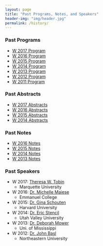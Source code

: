```yaml
---
layout: page
title: "Past Programs, Notes, and Speakers"
header-img: "img/header.jpg"
permalink: /history/
---
```


<div class="container">
  <div class="col-md-3 col-sm-6 col-xs-12">
    <div class="post-list-box">
      <h3 class="post-list-header">Past Programs</h3>
      <ul class="post-list">
        <li class="text-small"><a href="{{ site.baseurl }}/docs/2017-program.pdf">W 2017 Program</a></li>
        <li class="text-small"><a href="{{ site.baseurl }}/docs/2016-program.pdf">W 2016 Program</a></li>
        <li class="text-small"><a href="{{ site.baseurl }}/docs/2015-program.pdf">W 2015 Program</a></li>
        <li class="text-small"><a href="{{ site.baseurl }}/docs/2014-program.pdf">W 2014 Program</a></li>
        <li class="text-small"><a href="{{ site.baseurl }}/docs/2013-program.pdf">W 2013 Program</a></li>
        <li class="text-small"><a href="{{ site.baseurl }}/docs/2012-program.pdf">W 2012 Program</a></li>
        <li class="text-small"><a href="{{ site.baseurl }}/docs/2011-program.pdf">W 2011 Program</a></li>
      </ul>
    </div>
  </div>
  <div class="col-md-3 col-sm-6 col-xs-12">
    <div class="post-list-box">
      <h3 class="post-list-header">Past Abstracts</h3>
      <ul class="post-list">
        <li class="text-small"><a href="{{ site.baseurl }}/docs/2017-abstracts.pdf">W 2017 Abstracts</a></li>
        <li class="text-small"><a href="{{ site.baseurl }}/docs/2016-abstracts.pdf">W 2016 Abstracts</a></li>
        <li class="text-small"><a href="{{ site.baseurl }}/docs/2015-abstracts.pdf">W 2015 Abstracts</a></li>
        <li class="text-small"><a href="{{ site.baseurl }}/docs/2014-abstracts.pdf">W 2014 Abstracts</a></li>
      </ul>
    </div>
  </div>
  <div class="col-md-3 col-sm-6 col-xs-12">
    <div class="post-list-box">
      <h3 class="post-list-header">Past Notes</h3>
      <ul class="post-list">
        <li class="text-small"><a href="{{ site.baseurl }}/docs/2016-notes.pdf">W 2016 Notes</a></li>
        <li class="text-small"><a href="{{ site.baseurl }}/docs/2015-notes.pdf">W 2015 Notes</a></li>
        <li class="text-small"><a href="{{ site.baseurl }}/docs/2014-notes.pdf">W 2014 Notes</a></li>
        <li class="text-small"><a href="{{ site.baseurl }}/docs/2013-notes.pdf">W 2013 Notes</a></li>
      </ul>
    </div>
  </div>
  <div class="col-md-3 col-sm-6 col-xs-12">
    <div class="post-list-box">
      <h3 class="post-list-header">Past Speakers</h3>
      <ul class="post-list">
        <li class="text-small">W 2017: <a href="http://www.marquette.edu/phil/faculty_tobin.shtml">Theresa W. Tobin</a>
          <ul class="university">
            <li>Marquette University</li>
          </ul>
        </li>
        <li class="text-small">W 2016: <a href="http://www.emmanuel.edu/academics/our-faculty/michelle-maiese.html">Dr. Michelle Maiese</a>
          <ul class="university">
            <li>Emmanuel College</li>
          </ul>
        </li>
        <li class="text-small">W 2015: <a href="http://www.ginaschouten.com/">Dr. Gina Schouten</a>
          <ul class="university">
            <li>Harvard University</li>
          </ul>
        </li>
        <li class="text-small">W 2014: <a href="https://ericstencil.wordpress.com/">Dr. Eric Stencil</a>
          <ul class="university">
            <li>Utah Valley University</li>
          </ul>
        </li>
        <li class="text-small">W 2013: <a href="http://philosophy.olemiss.edu/deborah-mower/">Dr. Deborah Mower</a>
          <ul class="university">
            <li>Uni. of Mississippi</li>
          </ul>
        </li>
        <li class="text-small">W 2012: <a href="https://www.northeastern.edu/cssh/faculty/john-basl">Dr. John Basl</a>
          <ul class="university">
            <li>Northeastern University</li>
          </ul>
        </li>
      </ul>
    </div>
  </div>
</div>
